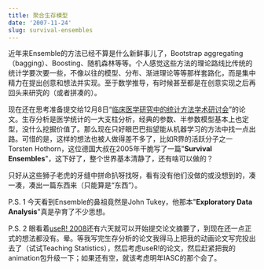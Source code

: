```yaml
---
title: 聚合生存模型
date: '2007-11-24'
slug: survival-ensembles
---
```


近年来Ensemble的方法已经不算是什么新鲜事儿了，Bootstrap aggregating（bagging）、Boosting、随机森林等等。个人感觉这些方法的理论路线比传统的统计学要次要一些，不像以往的模型、分布、渐进理论等等那样套路化，而是集中精力在提出创意和想法并实现。至于数学推导，有时候甚至都是在创意实现之后再回头来研究的（或者拼凑的）。

现在还在思考准备提交给12月8日“[临床医学研究中的统计方法学术研讨会](http://stat.ruc.edu.cn/cn/notice/52039.html)”的论文。生存分析是医学统计的一大支柱分析，经典的参数、半参数模型基本上也定型，没什么挖掘价值了。那么现在只好眼巴巴指望能从机器学习的方法中找一点出路。可惜的是，这样的想法也被人做得差不多了，比如R界的活跃分子之一Torsten Hothorn，这位德国大叔在2005年干脆写了一篇"**Survival Ensembles**"，这下好了，整个世界基本清静了，还有啥可以做的？

只好从这些狮子老虎的牙缝中拼命扒呀找呀，看有没有他们没做的或没想到的，凑一凑，凑出一篇东西来（只能算是“东西”）。

P.S. 1 今天看到Ensemble的鼻祖竟然是John Tukey，他那本"**Exploratory Data Analysis**"真是孕育了不少思想。

P.S. 2 眼看着[useR! 2008](http://www.statistik.uni-dortmund.de/useR-2008/)还有六天就可以开始提交论文摘要了，到现在还一点正式的想法都没有。晕。等我写完生存分析的论文我得马上把我的动画论文写完投出去了（试试Teaching Statistics），然后考虑useR!的论文，然后赶紧把我的animation包升级一下；如果还有空，就该考虑明年IASC的那个会了。

